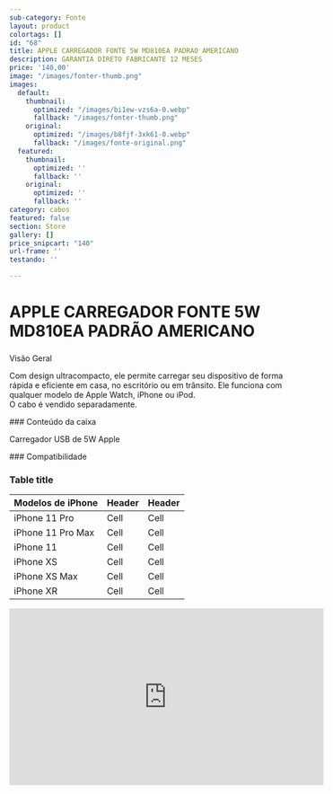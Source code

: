 ```yaml
---
sub-category: Fonte
layout: product
colortags: []
id: "68"
title: APPLE CARREGADOR FONTE 5W MD810EA PADRAO AMERICANO
description: GARANTIA DIRETO FABRICANTE 12 MESES
price: '140,00'
image: "/images/fonter-thumb.png"
images:
  default:
    thumbnail:
      optimized: "/images/bi1ew-vzs6a-0.webp"
      fallback: "/images/fonter-thumb.png"
    original:
      optimized: "/images/b8fjf-3xk61-0.webp"
      fallback: "/images/fonte-original.png"
  featured:
    thumbnail:
      optimized: ''
      fallback: ''
    original:
      optimized: ''
      fallback: ''
category: cabos
featured: false
section: Store
gallery: []
price_snipcart: "140"
url-frame: ''
testando: ''

---
```

# APPLE CARREGADOR FONTE 5W MD810EA PADRÃO AMERICANO

### 

Visão Geral

Com design ultracompacto, ele permite carregar seu dispositivo de forma rápida e eficiente em casa, no escritório ou em trânsito. Ele funciona com qualquer modelo de Apple Watch, iPhone ou iPod.  
O cabo é vendido separadamente.

\### Conteúdo da caixa

Carregador USB de 5W Apple

\### Compatibilidade

### Table title

| Modelos de iPhone | Header | Header |
| --- | --- | --- |
| iPhone 11 Pro | Cell | Cell |
| iPhone 11 Pro Max | Cell | Cell |
| iPhone 11 | Cell | Cell |
| iPhone XS | Cell | Cell |
| iPhone XS Max | Cell | Cell |
| iPhone XR | Cell | Cell |

<iframe
width="560"
height="315"
src="https://www.youtube.com/embed/lUd9SQCkDj0"
frameborder="0"
allow="accelerometer;
autoplay;
encrypted-media;
gyroscope;
picture-in-picture"
allowfullscreen

> 

</iframe>